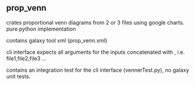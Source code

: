 prop_venn
---------

crates proportional venn diagrams from 2 or 3 files using google charts.
pure python implementation

contains galaxy tool xml (prop_venn.xml)

cli interface expects all arguments for the inputs concatenated
with , i.e. file1,file2,file3  ...

contains an integration test for the cli interface (vennerTest.py), no galaxy unit tests.



